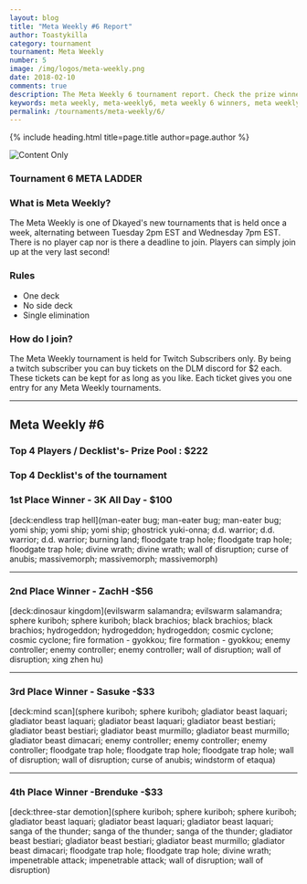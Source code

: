 ```yaml
---
layout: blog
title: "Meta Weekly #6 Report"
author: Toastykilla
category: tournament
tournament: Meta Weekly
number: 5
image: /img/logos/meta-weekly.png
date: 2018-02-10
comments: true
description: The Meta Weekly 6 tournament report. Check the prize winners and their decks here.
keywords: meta weekly, meta-weekly6, meta weekly 6 winners, meta weekly 6 decks, tournament
permalink: /tournaments/meta-weekly/6/
---
```


{% include heading.html title=page.title author=page.author %}

![Content Only](https://media.discordapp.net/attachments/394309875280248832/400541595675394050/meta-weekly.png)

### Tournament 6 META LADDER 

### What is Meta Weekly?
The Meta Weekly is one of Dkayed's new tournaments that is held once a week, alternating between Tuesday 2pm EST and Wednesday 7pm EST. There is no player cap nor is there a deadline to join. Players can simply join up at the very last second!

### Rules
* One deck
* No side deck
* Single elimination

### How do I join?
The Meta Weekly tournament is held for Twitch Subscribers only. By being a twitch subscriber you can buy tickets on the DLM discord for $2 each. These tickets can be kept for as long as you like. Each ticket gives you one entry for any Meta Weekly tournaments.

----------

## Meta Weekly #6

### Top 4 Players /  Decklist's- Prize Pool : $222

### Top 4 Decklist's of the tournament 

### 1st Place Winner - 3K All Day - $100

[deck:endless trap hell](man-eater bug; man-eater bug; man-eater bug; yomi ship; yomi ship; yomi ship; ghostrick yuki-onna; d.d. warrior; d.d. warrior; d.d. warrior; burning land; floodgate trap hole; floodgate trap hole; floodgate trap hole; divine wrath; divine wrath; wall of disruption; curse of anubis; massivemorph; massivemorph; massivemorph)

----------

### 2nd Place Winner - ZachH -$56
[deck:dinosaur kingdom](evilswarm salamandra; evilswarm salamandra; sphere kuriboh; sphere kuriboh; black brachios; black brachios; black brachios; hydrogeddon; hydrogeddon; hydrogeddon; cosmic cyclone; cosmic cyclone; fire formation - gyokkou; fire formation - gyokkou; enemy controller; enemy controller; enemy controller; wall of disruption; wall of disruption; xing zhen hu)

----------

### 3rd Place Winner - Sasuke -$33

[deck:mind scan](sphere kuriboh; sphere kuriboh; gladiator beast laquari; gladiator beast laquari; gladiator beast laquari; gladiator beast bestiari; gladiator beast bestiari; gladiator beast murmillo; gladiator beast murmillo; gladiator beast dimacari; enemy controller; enemy controller; enemy controller; floodgate trap hole; floodgate trap hole; floodgate trap hole;  wall of disruption; wall of disruption; curse of anubis; windstorm of etaqua)

----------

### 4th Place Winner -Brenduke -$33
[deck:three-star demotion](sphere kuriboh; sphere kuriboh; sphere kuriboh; gladiator beast laquari; gladiator beast laquari; gladiator beast laquari; sanga of the thunder; sanga of the thunder; sanga of the thunder;  gladiator beast bestiari; gladiator beast bestiari; gladiator beast murmillo; gladiator beast dimacari; floodgate trap hole; floodgate trap hole; divine wrath; impenetrable attack; impenetrable attack; wall of disruption; wall of disruption)
